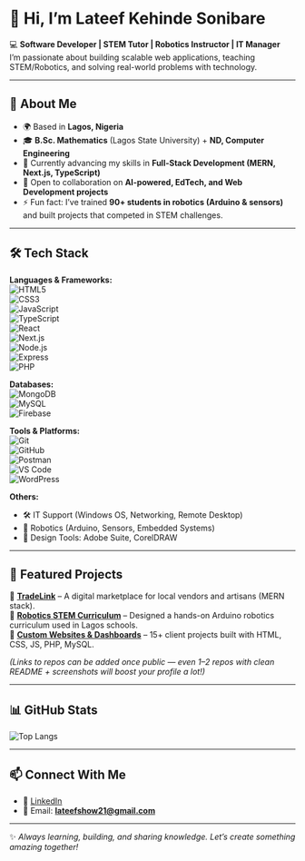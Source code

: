 # 👋 Hi, I’m Lateef Kehinde Sonibare  

💻 **Software Developer | STEM Tutor | Robotics Instructor | IT Manager**  
I’m passionate about building scalable web applications, teaching STEM/Robotics, and solving real-world problems with technology.  

---

## 🚀 About Me  
- 🌍 Based in **Lagos, Nigeria**  
- 🎓 **B.Sc. Mathematics** (Lagos State University) + **ND, Computer Engineering**  
- 🌱 Currently advancing my skills in **Full-Stack Development (MERN, Next.js, TypeScript)**  
- 🤝 Open to collaboration on **AI-powered, EdTech, and Web Development projects**  
- ⚡ Fun fact: I’ve trained **90+ students in robotics (Arduino & sensors)** and built projects that competed in STEM challenges.  

---

## 🛠️ Tech Stack  

**Languages & Frameworks:**  
![HTML5](https://img.shields.io/badge/HTML5-E34F26?style=for-the-badge&logo=html5&logoColor=white)  
![CSS3](https://img.shields.io/badge/CSS3-1572B6?style=for-the-badge&logo=css3&logoColor=white)  
![JavaScript](https://img.shields.io/badge/JavaScript-323330?style=for-the-badge&logo=javascript&logoColor=F7DF1E)  
![TypeScript](https://img.shields.io/badge/TypeScript-007ACC?style=for-the-badge&logo=typescript&logoColor=white)  
![React](https://img.shields.io/badge/React-20232A?style=for-the-badge&logo=react&logoColor=61DAFB)  
![Next.js](https://img.shields.io/badge/Next.js-000000?style=for-the-badge&logo=nextdotjs&logoColor=white)  
![Node.js](https://img.shields.io/badge/Node.js-43853D?style=for-the-badge&logo=node-dot-js&logoColor=white)  
![Express](https://img.shields.io/badge/Express.js-404D59?style=for-the-badge)  
![PHP](https://img.shields.io/badge/PHP-777BB4?style=for-the-badge&logo=php&logoColor=white)  

**Databases:**  
![MongoDB](https://img.shields.io/badge/MongoDB-4EA94B?style=for-the-badge&logo=mongodb&logoColor=white)  
![MySQL](https://img.shields.io/badge/MySQL-005C84?style=for-the-badge&logo=mysql&logoColor=white)  
![Firebase](https://img.shields.io/badge/Firebase-ffca28?style=for-the-badge&logo=firebase&logoColor=black)  

**Tools & Platforms:**  
![Git](https://img.shields.io/badge/Git-F05032?style=for-the-badge&logo=git&logoColor=white)  
![GitHub](https://img.shields.io/badge/GitHub-100000?style=for-the-badge&logo=github&logoColor=white)  
![Postman](https://img.shields.io/badge/Postman-FF6C37?style=for-the-badge&logo=postman&logoColor=white)  
![VS Code](https://img.shields.io/badge/VS%20Code-0078d7?style=for-the-badge&logo=visual-studio-code&logoColor=white)  
![WordPress](https://img.shields.io/badge/WordPress-21759B?style=for-the-badge&logo=wordpress&logoColor=white)  

**Others:**  
- 🛠️ IT Support (Windows OS, Networking, Remote Desktop)  
- 🤖 Robotics (Arduino, Sensors, Embedded Systems)  
- 🎨 Design Tools: Adobe Suite, CorelDRAW  

---

## 📌 Featured Projects  

🔹 [**TradeLink**](#) – A digital marketplace for local vendors and artisans (MERN stack).  
🔹 [**Robotics STEM Curriculum**](#) – Designed a hands-on Arduino robotics curriculum used in Lagos schools.  
🔹 [**Custom Websites & Dashboards**](#) – 15+ client projects built with HTML, CSS, JS, PHP, MySQL.  

*(Links to repos can be added once public — even 1–2 repos with clean README + screenshots will boost your profile a lot!)*  

---

## 📊 GitHub Stats  
 
![Top Langs](https://github-readme-stats.vercel.app/api/top-langs/?username=lateefshow&layout=compact&theme=radical)  

---

## 📫 Connect With Me  
- 💼 [LinkedIn](https://www.linkedin.com/in/lateef-sonibare)  
- 📧 Email: **lateefshow21@gmail.com**  

---
✨ *Always learning, building, and sharing knowledge. Let’s create something amazing together!*  
